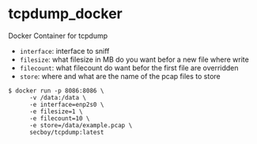 # tcpdump_docker
 Docker Container for tcpdump
 
 
-	`interface`: interface to sniff
-	`filesize`: what filesize in MB do you want befor a new file where write
-	`filecount`: what filecount do want befor the first file are overridden 
-	`store`: where and what are the name of the pcap files to store 
  
```console
$ docker run -p 8086:8086 \
      -v /data:/data \
      -e interface=enp2s0 \
      -e filesize=1 \
      -e filecount=10 \
      -e store=/data/example.pcap \
      secboy/tcpdump:latest
```